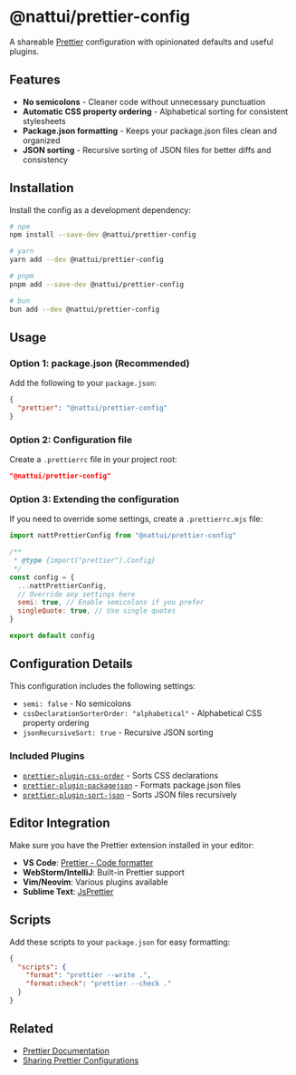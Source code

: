 # @nattui/prettier-config

A shareable [Prettier](https://prettier.io) configuration with opinionated defaults and useful plugins.

## Features

- **No semicolons** - Cleaner code without unnecessary punctuation
- **Automatic CSS property ordering** - Alphabetical sorting for consistent stylesheets
- **Package.json formatting** - Keeps your package.json files clean and organized
- **JSON sorting** - Recursive sorting of JSON files for better diffs and consistency

## Installation

Install the config as a development dependency:

```bash
# npm
npm install --save-dev @nattui/prettier-config

# yarn
yarn add --dev @nattui/prettier-config

# pnpm
pnpm add --save-dev @nattui/prettier-config

# bun
bun add --dev @nattui/prettier-config
```

## Usage

### Option 1: package.json (Recommended)

Add the following to your `package.json`:

```json
{
  "prettier": "@nattui/prettier-config"
}
```

### Option 2: Configuration file

Create a `.prettierrc` file in your project root:

```json
"@nattui/prettier-config"
```

### Option 3: Extending the configuration

If you need to override some settings, create a `.prettierrc.mjs` file:

```js
import nattPrettierConfig from "@nattui/prettier-config"

/**
 * @type {import("prettier").Config}
 */
const config = {
  ...nattPrettierConfig,
  // Override any settings here
  semi: true, // Enable semicolons if you prefer
  singleQuote: true, // Use single quotes
}

export default config
```

## Configuration Details

This configuration includes the following settings:

- `semi: false` - No semicolons
- `cssDeclarationSorterOrder: "alphabetical"` - Alphabetical CSS property ordering
- `jsonRecursiveSort: true` - Recursive JSON sorting

### Included Plugins

- [`prettier-plugin-css-order`](https://github.com/Siilwyn/prettier-plugin-css-order) - Sorts CSS declarations
- [`prettier-plugin-packagejson`](https://github.com/matzkoh/prettier-plugin-packagejson) - Formats package.json files
- [`prettier-plugin-sort-json`](https://github.com/Gudahtt/prettier-plugin-sort-json) - Sorts JSON files recursively

## Editor Integration

Make sure you have the Prettier extension installed in your editor:

- **VS Code**: [Prettier - Code formatter](https://marketplace.visualstudio.com/items?itemName=esbenp.prettier-vscode)
- **WebStorm/IntelliJ**: Built-in Prettier support
- **Vim/Neovim**: Various plugins available
- **Sublime Text**: [JsPrettier](https://packagecontrol.io/packages/JsPrettier)

## Scripts

Add these scripts to your `package.json` for easy formatting:

```json
{
  "scripts": {
    "format": "prettier --write .",
    "format:check": "prettier --check ."
  }
}
```

## Related

- [Prettier Documentation](https://prettier.io/docs/)
- [Sharing Prettier Configurations](https://prettier.io/docs/sharing-configurations)

